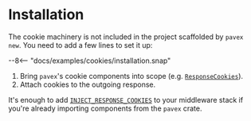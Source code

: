# Installation

The cookie machinery is not included in the project scaffolded by `pavex new`.
You need to add a few lines to set it up:

--8<-- "docs/examples/cookies/installation.snap"

1. Bring `pavex`'s cookie components into scope (e.g. [`ResponseCookies`][ResponseCookies]).
2. Attach cookies to the outgoing response.

It's enough to add [`INJECT_RESPONSE_COOKIES`][INJECT_RESPONSE_COOKIES] to your middleware stack
if you're already importing components from the `pavex` crate.

[Blueprint]: /api_reference/pavex/struct.Blueprint.html
[CookieKit]: /api_reference/pavex/cookie/struct.CookieKit.html
[ProcessorConfig]: /api_reference/pavex/cookie/struct.ProcessorConfig.html
[ProcessorConfig::default]: /api_reference/pavex/cookie/struct.ProcessorConfig.html#method.default
[ProcessorConfig::crypto_rules]: /api_reference/pavex/cookie/struct.ProcessorConfig.html#structfield.crypto_rules
[default settings]: /api_reference/pavex/cookie/struct.ProcessorConfig.html#fields
[ResponseCookies]: /api_reference/pavex/cookie/struct.ResponseCookies.html
[INJECT_RESPONSE_COOKIES]: /api_reference/pavex/cookie/fn.inject_response_cookies.html
